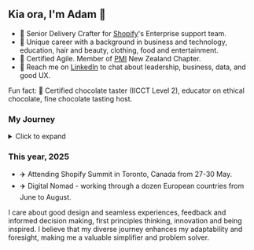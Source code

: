 ## Kia ora, I'm Adam 👋 

- 💼 Senior Delivery Crafter for [Shopify](https://github.com/shopify)'s Enterprise support team.
- 📐 Unique career with a background in business and technology, education, hair and beauty, clothing, food and entertainment.
- 🌱 Certified Agile. Member of [PMI](https://www.pmi.org/) New Zealand Chapter.
- 💬 Reach me on [LinkedIn](https://linkedin.com/in/adamthomsonnz) to chat about leadership, business, data, and good UX.

Fun fact: 🍫 Certified chocolate taster (IICCT Level 2), educator on ethical chocolate, fine chocolate tasting host.


### My Journey
<details>
<summary>Click to expand</summary>
<br />
I've been with Shopify.com since 2019 where I'm proud to help our teams do their best work. 🚀<br />

### Early Years

- **2000-2018** - Freelancer in website development, marketing, design and photography.
- **2004** - Started organising events, promoting music and businesses.
- **2007** - Became a radio DJ and announcer at legendary 40-year-old station [RadioActive 88.6FM](https://radioactive.fm)
- **2009** - Started working for clothing brand [ALC Apparel](https://alostcauseofficial.com)
- **2011** - WordCamp NZ (WordPress conference) co-organiser
- **2014** - Managed the radio station on a 1 month contract
- **2017** - Took ownership of Wellington WordPress meetup.com group and co-organising monthly WordPress meetups
- **2017** - Managed the radio station on a 2 month contract
- **2017** - Started working for NZ's hair & beauty industry training organization [NZHITO](https://hito.org.nz)
- **2018** - WordCamp (WordPress conference) co-organiser and emcee

### Shopify, 2019-

- **2019** - Started working for [Shopify.com](https://shopify.com)
- **2020** - ✈️ Attended Shopify Summit, Ottawa, Canada - toured HQ, met CEO Tobi Lütke, dinner with COO Toby Shannon
- **2020** - Joined the pilot to build the support experience for Shopify's highest value merchants
- **2021** - Became an Enterprise Support Manager
- **2023** - ✈️ Attended LeadCon (leadership conference), Fairmont Banff Springs, Canada
- **2023** - Joined the senior leadership team of Enterprise Support

</details>

### This year, 2025

- ✈️ Attending Shopify Summit in Toronto, Canada from 27-30 May.
- ✈️ Digital Nomad - working through a dozen European countries from June to August.

I care about good design and seamless experiences, feedback and informed decision making, first principles thinking, innovation and being inspired. I believe that my diverse journey enhances my adaptability and foresight, making me a valuable simplifier and problem solver.<br />

